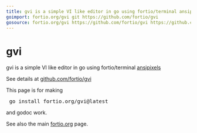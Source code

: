 ```yaml
---
title: gvi is a simple VI like editor in go using fortio/terminal ansipixels
goimport: fortio.org/gvi git https://github.com/fortio/gvi
gosource: fortio.org/gvi https://github.com/fortio/gvi https://github.com/fortio/gvi/tree/main{/dir} https://github.com/fortio/gvi/blob/main{/dir}/{file}#L{line}
---
```


# gvi

gvi is a simple VI like editor in go using fortio/terminal [ansipixels](https://pkg.go.dev/fortio.org/terminal/ansipixels)

See details at [github.com/fortio/gvi](https://github.com/fortio/gvi#gvi)

This page is for making
<pre>
 go install fortio.org/gvi@latest
</pre>
and godoc work.
<p>
See also the main <a href="https://fortio.org/">fortio.org</a> page.
